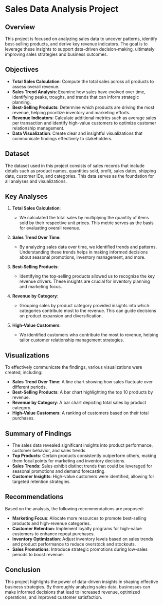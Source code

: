 # **Sales Data Analysis Project**

## **Overview**

This project is focused on analyzing sales data to uncover patterns, identify best-selling products, and derive key revenue indicators. The goal is to leverage these insights to support data-driven decision-making, ultimately improving sales strategies and business outcomes.

## **Objectives**

- **Total Sales Calculation**: Compute the total sales across all products to assess overall revenue.
- **Sales Trend Analysis**: Examine how sales have evolved over time, identifying peaks, troughs, and trends that can inform strategic planning.
- **Best-Selling Products**: Determine which products are driving the most revenue, helping prioritize inventory and marketing efforts.
- **Revenue Indicators**: Calculate additional metrics such as average sales per transaction and identify high-value customers to optimize customer relationship management.
- **Data Visualization**: Create clear and insightful visualizations that communicate findings effectively to stakeholders.

## **Dataset**

The dataset used in this project consists of sales records that include details such as product names, quantities sold, profit, sales dates, shipping date, customer IDs, and categories. This data serves as the foundation for all analyses and visualizations.

## **Key Analyses**

1. **Total Sales Calculation**: 
   - We calculated the total sales by multiplying the quantity of items sold by their respective unit prices. This metric serves as the basis for evaluating overall revenue.

2. **Sales Trend Over Time**:
   - By analyzing sales data over time, we identified trends and patterns. Understanding these trends helps in making informed decisions about seasonal promotions, inventory management, and more.

3. **Best-Selling Products**:
   - Identifying the top-selling products allowed us to recognize the key revenue drivers. These insights are crucial for inventory planning and marketing focus.

4. **Revenue by Category**:
   - Grouping sales by product category provided insights into which categories contribute most to the revenue. This can guide decisions on product expansion and diversification.

5. **High-Value Customers**:
   - We identified customers who contribute the most to revenue, helping tailor customer relationship management strategies.

## **Visualizations**

To effectively communicate the findings, various visualizations were created, including:

- **Sales Trend Over Time**: A line chart showing how sales fluctuate over different periods.
- **Best-Selling Products**: A bar chart highlighting the top 10 products by revenue.
- **Revenue by Category**: A bar chart depicting total sales by product category.
- **High-Value Customers**: A ranking of customers based on their total purchases.

## **Summary of Findings**

- The sales data revealed significant insights into product performance, customer behavior, and sales trends.
- **Top Products**: Certain products consistently outperform others, making them focal points for marketing and inventory decisions.
- **Sales Trends**: Sales exhibit distinct trends that could be leveraged for seasonal promotions and demand forecasting.
- **Customer Insights**: High-value customers were identified, allowing for targeted retention strategies.

## **Recommendations**

Based on the analysis, the following recommendations are proposed:

- **Marketing Focus**: Allocate more resources to promote best-selling products and high-revenue categories.
- **Customer Retention**: Implement loyalty programs for high-value customers to enhance repeat purchases.
- **Inventory Optimization**: Adjust inventory levels based on sales trends and product performance to reduce overstock and stockouts.
- **Sales Promotions**: Introduce strategic promotions during low-sales periods to boost revenue.

## **Conclusion**

This project highlights the power of data-driven insights in shaping effective business strategies. By thoroughly analyzing sales data, businesses can make informed decisions that lead to increased revenue, optimized operations, and improved customer satisfaction.
